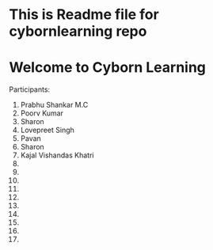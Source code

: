 # This is Readme file for cybornlearning repo
# Welcome to Cyborn Learning

Participants:

1. Prabhu Shankar M.C
2. Poorv Kumar
3. Sharon
4. Lovepreet Singh
5. Pavan
6. Sharon
7. Kajal Vishandas Khatri
8.
9.
10.
11.
12.
13.
14.
15.
16.
17.
